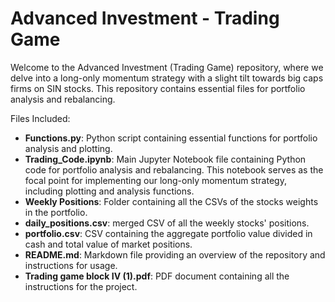 # Advanced Investment - Trading Game

Welcome to the Advanced Investment (Trading Game) repository, where we delve into a long-only momentum strategy with a slight tilt towards big caps firms on SIN stocks. This repository contains essential files for portfolio analysis and rebalancing. 

Files Included:
- **Functions.py**: Python script containing essential functions for portfolio analysis and plotting.
- **Trading_Code.ipynb**: Main Jupyter Notebook file containing Python code for portfolio analysis and rebalancing. This notebook serves as the focal point for implementing our long-only momentum strategy, including plotting and analysis functions.
- **Weekly Positions**: Folder containing all the CSVs of the stocks weights in the portfolio.
- **daily_positions.csv**: merged CSV of all the weekly stocks' positions.
- **portfolio.csv**: CSV containing the aggregate portfolio value divided in cash and total value of market positions.
- **README.md**: Markdown file providing an overview of the repository and instructions for usage.
- **Trading game block IV (1).pdf**: PDF document containing all the instructions for the project.
